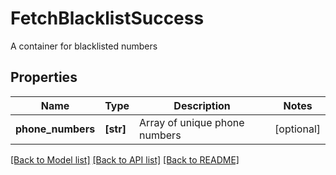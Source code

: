 # FetchBlacklistSuccess

A container for blacklisted numbers
## Properties
Name | Type | Description | Notes
------------ | ------------- | ------------- | -------------
**phone_numbers** | **[str]** | Array of unique phone numbers | [optional] 

[[Back to Model list]](../README.md#documentation-for-models) [[Back to API list]](../README.md#documentation-for-api-endpoints) [[Back to README]](../README.md)


